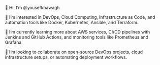 👋 Hi, I’m @yousefkhawagh

👀 I’m interested in DevOps, Cloud Computing, Infrastructure as Code, and automation tools like Docker, Kubernetes, Ansible, and Terraform.

🌱 I’m currently learning more about AWS services, CI/CD pipelines with Jenkins and GitHub Actions, and monitoring tools like Prometheus and Grafana.

💞️ I’m looking to collaborate on open-source DevOps projects, cloud infrastructure setups, or automating deployment workflows.


<!---
yousefkhawagh/yousefkhawagh is a ✨ special ✨ repository because its `README.md` (this file) appears on your GitHub profile.
You can click the Preview link to take a look at your changes.
--->
